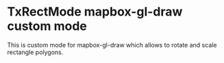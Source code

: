 # TxRectMode mapbox-gl-draw custom mode

This is custom mode for mapbox-gl-draw which allows to rotate and scale rectangle polygons. 
